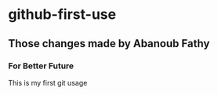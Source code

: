 # github-first-use
## Those changes made by Abanoub Fathy

### For Better Future
This is my first git usage
